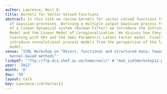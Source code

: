 ```yaml
---
author: Lawrence, Neil D.
title: Kernels for Vector Valued Functions
abstract: In this talk we review kernels for vector valued functions from the perspective
  of Gaussian processes. Deriving a multiple output Gaussian process from the perspective
  of a linear dynamical system (Kalman Filter) we introduce the Intrinsic Coregionalization
  Model and the Linear Model of Coregionalization. We discuss how they relate to multi-task
  learning with GPs and the Semi Parametric Latent Factor model. Finally, we will
  introduce convolutional process models from the perspective of the latent force
  model.
venue: 'ICML Workshop on “Object, functional and structured data: towards next generation
  kernel-based methods”'
linkpdf: '"ftp://ftp.dcs.shef.ac.uk/home/neil/" # "mok_icmlWorkshop12.pdf"'
year: '2012'
month: '6'
day: '30'
layout: talk
key: Lawrence:icmlVector12
---
```

